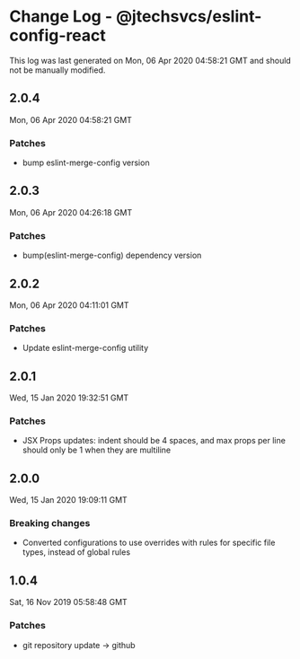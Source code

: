 # Change Log - @jtechsvcs/eslint-config-react

This log was last generated on Mon, 06 Apr 2020 04:58:21 GMT and should not be manually modified.

## 2.0.4
Mon, 06 Apr 2020 04:58:21 GMT

### Patches

- bump eslint-merge-config version

## 2.0.3
Mon, 06 Apr 2020 04:26:18 GMT

### Patches

- bump(eslint-merge-config) dependency version

## 2.0.2
Mon, 06 Apr 2020 04:11:01 GMT

### Patches

- Update eslint-merge-config utility

## 2.0.1
Wed, 15 Jan 2020 19:32:51 GMT

### Patches

- JSX Props updates: indent should be 4 spaces, and max props per line should only be 1 when they are multiline

## 2.0.0
Wed, 15 Jan 2020 19:09:11 GMT

### Breaking changes

- Converted configurations to use overrides with rules for specific file types, instead of global rules

## 1.0.4
Sat, 16 Nov 2019 05:58:48 GMT

### Patches

- git repository update -> github

